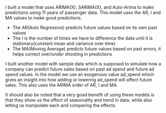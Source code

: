 I built a model that uses ARIMA(X), SARIMA(X), and Auto-Arima to make predictions using 11 years of passenger data. This model uses the AR, I and MA values to make good predictions.
- The AR(Auto Regressive) predicts future values based on its own past values
- The I is the number of times we have to difference the data until it is stationary(constant mean and variance over time)
- The MA(Moving Average) predicts future values based on past errors, it helps correct over/under shooting in predictions

I built another model with sample data which is supposed to simulate how a company can predict future sales based on past ad spend and future ad spend values. 
In the model we use an exogenous value ad_spend which gives an insight into how adding or lowering ad_spend will affect future sales. This also uses the ARIMA order of AR, I and MA.

It should also be noted that a very good benefit of using these models is that they show us the effect of seasonality and trend in data, while also letting us manipulate each and comparing the effects.
